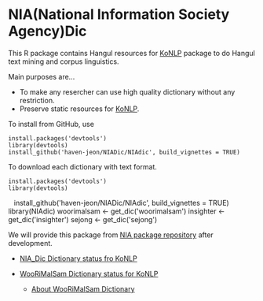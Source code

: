 # NIA(National Information Society Agency)Dic

This R package contains Hangul resources for [KoNLP][konlp] package to do Hangul text mining and  corpus linguistics.

Main purposes are...
 
* To make any resercher can use high quality dictionary without any restriction.
* Preserve static resources for [KoNLP][konlp].


To install from GitHub, use

    install.packages('devtools')
    library(devtools)
    install_github('haven-jeon/NIADic/NIAdic', build_vignettes = TRUE)


To download each dictionary with text format.

    install.packages('devtools')
    library(devtools)
    install_github('haven-jeon/NIADic/NIAdic', build_vignettes = TRUE)
    library(NIAdic)
    woorimalsam <- get_dic('woorimalsam')
    insighter <- get_dic('insighter')
    sejong <- get_dic('sejong')
    


We will provide this package from [NIA package repository]() after development.

- [NIA_Dic Dictionary status fro KoNLP](https://htmlpreview.github.io/?https://github.com/haven-jeon/NIADic/blob/master/NIAdic/vignettes/insighter-dic.html)

- [WooRiMalSam Dictionary status for KoNLP](https://htmlpreview.github.io/?https://github.com/haven-jeon/NIADic/blob/master/NIAdic/vignettes/woorimalsam-dic.html)
  + [About WooRiMalSam Dictionary](https://ko.wikipedia.org/wiki/%EC%9A%B0%EB%A6%AC%EB%A7%90_%EC%83%98)


[konlp]:http://cran.r-project.org/web/packages/KoNLP/index.html


